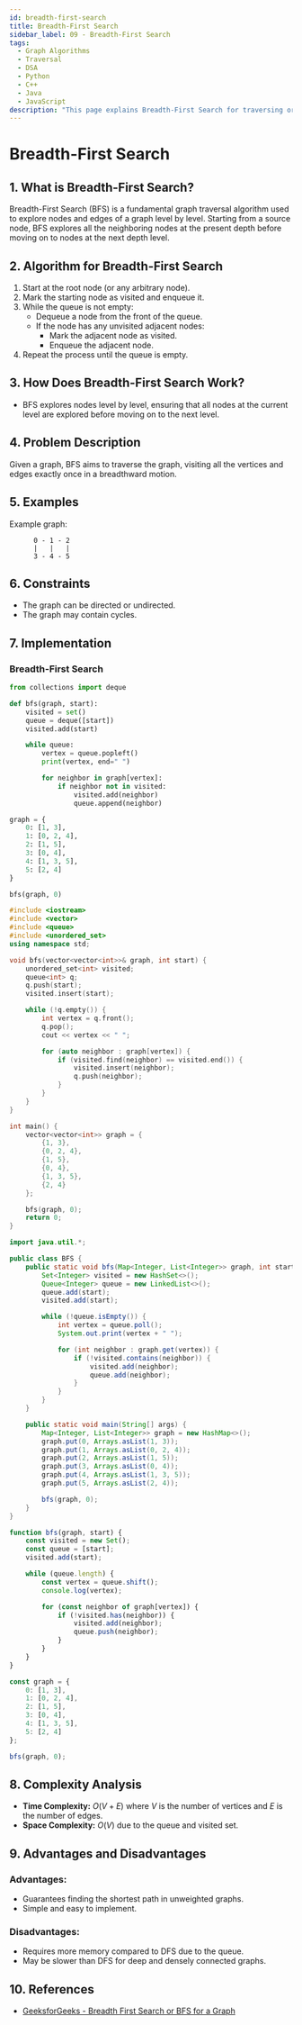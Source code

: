 ```yaml
---
id: breadth-first-search
title: Breadth-First Search
sidebar_label: 09 - Breadth-First Search
tags:
  - Graph Algorithms
  - Traversal
  - DSA
  - Python
  - C++
  - Java
  - JavaScript
description: "This page explains Breadth-First Search for traversing or searching tree or graph data structures."
---
```


# Breadth-First Search

## 1. What is Breadth-First Search?

Breadth-First Search (BFS) is a fundamental graph traversal algorithm used to explore nodes and edges of a graph level by level. Starting from a source node, BFS explores all the neighboring nodes at the present depth before moving on to nodes at the next depth level.

## 2. Algorithm for Breadth-First Search

1. Start at the root node (or any arbitrary node).
2. Mark the starting node as visited and enqueue it.
3. While the queue is not empty:
   - Dequeue a node from the front of the queue.
   - If the node has any unvisited adjacent nodes:
     - Mark the adjacent node as visited.
     - Enqueue the adjacent node.
4. Repeat the process until the queue is empty.

## 3. How Does Breadth-First Search Work?

- BFS explores nodes level by level, ensuring that all nodes at the current level are explored before moving on to the next level.

## 4. Problem Description

Given a graph, BFS aims to traverse the graph, visiting all the vertices and edges exactly once in a breadthward motion.

## 5. Examples

Example graph:

```
      0 - 1 - 2
      |   |   |
      3 - 4 - 5
```

## 6. Constraints

- The graph can be directed or undirected.
- The graph may contain cycles.

## 7. Implementation

### Breadth-First Search

<Tabs>
  <TabItem value="Python" label="Python" default>
  
  ```python
  from collections import deque

  def bfs(graph, start):
      visited = set()
      queue = deque([start])
      visited.add(start)

      while queue:
          vertex = queue.popleft()
          print(vertex, end=" ")

          for neighbor in graph[vertex]:
              if neighbor not in visited:
                  visited.add(neighbor)
                  queue.append(neighbor)

  graph = {
      0: [1, 3],
      1: [0, 2, 4],
      2: [1, 5],
      3: [0, 4],
      4: [1, 3, 5],
      5: [2, 4]
  }

  bfs(graph, 0)
  ```
  </TabItem>

  <TabItem value="C++" label="C++">

  ```cpp
  #include <iostream>
  #include <vector>
  #include <queue>
  #include <unordered_set>
  using namespace std;

  void bfs(vector<vector<int>>& graph, int start) {
      unordered_set<int> visited;
      queue<int> q;
      q.push(start);
      visited.insert(start);

      while (!q.empty()) {
          int vertex = q.front();
          q.pop();
          cout << vertex << " ";

          for (auto neighbor : graph[vertex]) {
              if (visited.find(neighbor) == visited.end()) {
                  visited.insert(neighbor);
                  q.push(neighbor);
              }
          }
      }
  }

  int main() {
      vector<vector<int>> graph = {
          {1, 3},
          {0, 2, 4},
          {1, 5},
          {0, 4},
          {1, 3, 5},
          {2, 4}
      };

      bfs(graph, 0);
      return 0;
  }
  ```
  </TabItem>

  <TabItem value="Java" label="Java">

  ```java
  import java.util.*;

  public class BFS {
      public static void bfs(Map<Integer, List<Integer>> graph, int start) {
          Set<Integer> visited = new HashSet<>();
          Queue<Integer> queue = new LinkedList<>();
          queue.add(start);
          visited.add(start);

          while (!queue.isEmpty()) {
              int vertex = queue.poll();
              System.out.print(vertex + " ");

              for (int neighbor : graph.get(vertex)) {
                  if (!visited.contains(neighbor)) {
                      visited.add(neighbor);
                      queue.add(neighbor);
                  }
              }
          }
      }

      public static void main(String[] args) {
          Map<Integer, List<Integer>> graph = new HashMap<>();
          graph.put(0, Arrays.asList(1, 3));
          graph.put(1, Arrays.asList(0, 2, 4));
          graph.put(2, Arrays.asList(1, 5));
          graph.put(3, Arrays.asList(0, 4));
          graph.put(4, Arrays.asList(1, 3, 5));
          graph.put(5, Arrays.asList(2, 4));

          bfs(graph, 0);
      }
  }
  ```
  </TabItem>

  <TabItem value="JavaScript" label="JavaScript">
  
  ```javascript
  function bfs(graph, start) {
      const visited = new Set();
      const queue = [start];
      visited.add(start);

      while (queue.length) {
          const vertex = queue.shift();
          console.log(vertex);

          for (const neighbor of graph[vertex]) {
              if (!visited.has(neighbor)) {
                  visited.add(neighbor);
                  queue.push(neighbor);
              }
          }
      }
  }

  const graph = {
      0: [1, 3],
      1: [0, 2, 4],
      2: [1, 5],
      3: [0, 4],
      4: [1, 3, 5],
      5: [2, 4]
  };

  bfs(graph, 0);
  ```
  </TabItem>
</Tabs>

## 8. Complexity Analysis

- **Time Complexity:** $O(V + E)$ where $V$ is the number of vertices and $E$ is the number of edges.
- **Space Complexity:** $O(V)$ due to the queue and visited set.

## 9. Advantages and Disadvantages

### Advantages:
- Guarantees finding the shortest path in unweighted graphs.
- Simple and easy to implement.

### Disadvantages:
- Requires more memory compared to DFS due to the queue.
- May be slower than DFS for deep and densely connected graphs.

## 10. References

- [GeeksforGeeks - Breadth First Search or BFS for a Graph](https://www.geeksforgeeks.org/breadth-first-search-or-bfs-for-a-graph/)
